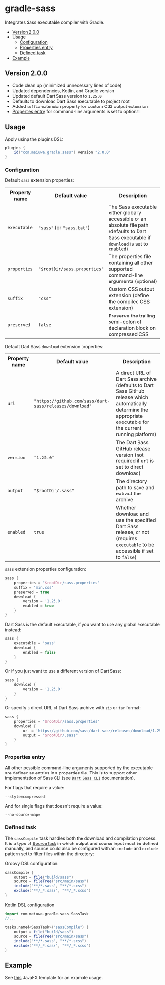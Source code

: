 # gradle-sass

Integrates Sass executable compiler with Gradle.

- [Version 2.0.0](#version-200)
- [Usage](#usage)
	- [Configuration](#configuration)
	- [Properties entry](#properties-entry)
	- [Defined task](#defined-task)
- [Example](#example)

## Version 2.0.0

- Code clean up (minimized unnecessary lines of code)
- Updated dependencies, Kotlin, and Gradle version
- Updated default Dart Sass version to `1.25.0`
- Defaults to download Dart Sass executable to project root
- Added `suffix` extension property for custom CSS output extension
- [Properties entry](#properties-entry) for command-line arguments is set to optional


## Usage

Apply using the plugins DSL:

```gradle
plugins {
    id("com.meiuwa.gradle.sass") version "2.0.0"
}
```

### Configuration

Default `sass` extension properties:

<table>
	<tr>
		<th>Property name</th>
		<th>Default value</th>
		<th>Description</th>
	</tr>
	<tr>
		<td><code>executable</code></td>
		<td><code>"sass"</code> (or <code>"sass.bat"</code>)</td>
		<td>The Sass executable either globally accessible or an absolute file path (defaults to Dart Sass executable if <code>download</code> is set to <code>enabled<code>)</td>
	</tr>
	<tr>
		<td><code>properties</code></td>
		<td><code>"$rootDir/sass.properties"</code></td>
		<td>The properties file containing all other supported command-line arguments (optional)</td>
	</tr>
	<tr>
		<td><code>suffix</code></td>
		<td><code>"css"</code></td>
		<td>Custom CSS output extension (define the compiled CSS extension)</td>
	</tr>
	<tr>
		<td><code>preserved</code></td>
		<td><code>false</code></td>
		<td>Preserve the trailing semi-colon of declaration block on compressed CSS</td>
	</tr>
</table>

Default Dart Sass `download` extension properties:

<table>
	<tr>
		<th>Property name</th>
		<th>Default value</th>
		<th>Description</th>
	</tr>
	<tr>
		<td><code>url</code></td>
		<td><code>"https://github.com/sass/dart-sass/releases/download"</code></td>
		<td>A direct URL of Dart Sass archive (defaults to Dart Sass GitHub release which automatically determine the appropriate executable for the current running platform)</td>
	</tr>
	<tr>
		<td><code>version</code></td>
		<td><code>"1.25.0"</code></td>
		<td>The Dart Sass GitHub release version (not required if <code>url</code> is set to direct download)</td>
	</tr>
	<tr>
		<td><code>output</code></td>
		<td><code>"$rootDir/.sass"</code></td>
		<td>The directory path to save and extract the archive</td>
	</tr>
    <tr>
		<td><code>enabled</code></td>
		<td><code>true</code></td>
		<td>Whether download and use the specified Dart Sass release, or not (requires <code>executable</code> to be accessible if set to <code>false</code>)</td>
	</tr>
</table>

`sass` extension properties configuration:

```gradle
sass {
    properties = "$rootDir/sass.properties"
    suffix = 'min.css'
    preserved = true
    download {
        version = '1.25.0'
        enabled = true
    }
}
```

Dart Sass is the default executable, if you want to use any global executable instead:

```gradle
sass {
    executable = 'sass'
    download {
        enabled = false
    }
}
```

Or if you just want to use a different version of Dart Sass:

```gradle
sass {
    download {
        version = '1.25.0'
    }
}
```

Or specify a direct URL of Dart Sass archive with `zip` or `tar` format:

```gradle
sass {
    properties = "$rootDir/sass.properties"
    download {
        url = 'https://github.com/sass/dart-sass/releases/download/1.25.0/dart-sass-1.25.0-macos-x64.tar.gz'
        output = "$rootDir/.sass"
    }
}
```


### Properties entry

All other possible command-line arguments supported by the executable are defined as entries in a properties file. This is to support other implementation of Sass CLI (see [`Dart Sass CLI`](https://sass-lang.com/documentation/cli/dart-sass) documentation).

For flags that require a value:

```properties
--style=compressed
```

And for single flags that doesn't require a value:

```properties
--no-source-map=
```


### Defined task

The `sassCompile` task handles both the download and compilation process. It is a type of [SourceTask](https://docs.gradle.org/current/dsl/org.gradle.api.tasks.SourceTask.html)
in which output and source input must be defined manually, and source could also be configured with an `include` and `exclude` pattern set to filter files within the directory:

Groovy DSL configuration:

```gradle
sassCompile {
    output = file("build/sass")
    source = fileTree("src/main/sass")
    include("**/*.sass", "**/*.scss")
    exclude("**/_*.sass", "**/_*.scss")
}
```

Kotlin DSL configuration:

```gradle
import com.meiuwa.gradle.sass.SassTask
//...

tasks.named<SassTask>("sassCompile") {
    output = file("build/sass")
    source = fileTree("src/main/sass")
    include("**/*.sass", "**/*.scss")
    exclude("**/_*.sass", "**/_*.scss")
}
```

## Example

See [this](https://github.com/meiuwa/javafx-template) JavaFX template for an example usage.
